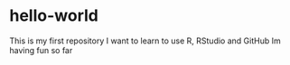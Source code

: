 # hello-world
This is my first repository
I want to learn to use R, RStudio and GitHub
Im having fun so far
